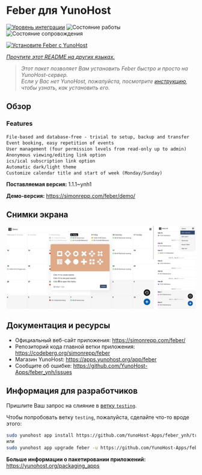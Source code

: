 <!--
Важно: этот README был автоматически сгенерирован <https://github.com/YunoHost/apps/tree/master/tools/readme_generator>
Он НЕ ДОЛЖЕН редактироваться вручную.
-->

# Feber для YunoHost

[![Уровень интеграции](https://dash.yunohost.org/integration/feber.svg)](https://ci-apps.yunohost.org/ci/apps/feber/) ![Состояние работы](https://ci-apps.yunohost.org/ci/badges/feber.status.svg) ![Состояние сопровождения](https://ci-apps.yunohost.org/ci/badges/feber.maintain.svg)

[![Установите Feber с YunoHost](https://install-app.yunohost.org/install-with-yunohost.svg)](https://install-app.yunohost.org/?app=feber)

*[Прочтите этот README на других языках.](./ALL_README.md)*

> *Этот пакет позволяет Вам установить Feber быстро и просто на YunoHost-сервер.*  
> *Если у Вас нет YunoHost, пожалуйста, посмотрите [инструкцию](https://yunohost.org/install), чтобы узнать, как установить его.*

## Обзор



### Features

    File-based and database-free - trivial to setup, backup and transfer
    Event booking, easy repetition of events
    User management (four permission levels from read-only up to admin)
    Anonymous viewing/editing link option
    ics/ical subscription link option
    Automatic dark/light theme
    Customize calendar title and start of week (Monday/Sunday)



**Поставляемая версия:** 1.1.1~ynh1

**Демо-версия:** <https://simonrepp.com/feber/demo/>

## Снимки экрана

![Снимок экрана Feber](./doc/screenshots/screenshot.png)

## Документация и ресурсы

- Официальный веб-сайт приложения: <https://simonrepp.com/feber/>
- Репозиторий кода главной ветки приложения: <https://codeberg.org/simonrepp/feber>
- Магазин YunoHost: <https://apps.yunohost.org/app/feber>
- Сообщите об ошибке: <https://github.com/YunoHost-Apps/feber_ynh/issues>

## Информация для разработчиков

Пришлите Ваш запрос на слияние в [ветку `testing`](https://github.com/YunoHost-Apps/feber_ynh/tree/testing).

Чтобы попробовать ветку `testing`, пожалуйста, сделайте что-то вроде этого:

```bash
sudo yunohost app install https://github.com/YunoHost-Apps/feber_ynh/tree/testing --debug
или
sudo yunohost app upgrade feber -u https://github.com/YunoHost-Apps/feber_ynh/tree/testing --debug
```

**Больше информации о пакетировании приложений:** <https://yunohost.org/packaging_apps>
